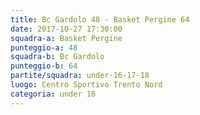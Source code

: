 ```yaml
---
title: Bc Gardolo 48 - Basket Pergine 64
date: 2017-10-27 17:30:00
squadra-a: Basket Pergine
punteggio-a: 48
squadra-b: Bc Gardolo
punteggio-b: 64
partite/squadra: under-16-17-18
luogo: Centro Sportivo Trento Nord
categoria: under 16
---
```

